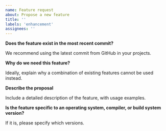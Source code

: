 ```yaml
---
name: Feature request
about: Propose a new feature
title: ''
labels: 'enhancement'
assignees: ''
---
```


**Does the feature exist in the most recent commit?**

We recommend using the latest commit from GitHub in your projects.

**Why do we need this feature?**

Ideally, explain why a combination of existing features cannot be used instead.

**Describe the proposal**

Include a detailed description of the feature, with usage examples.

**Is the feature specific to an operating system, compiler, or build system version?**

If it is, please specify which versions.

